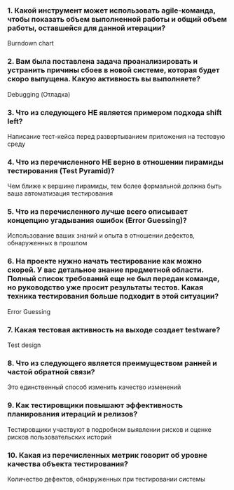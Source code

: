 ### 1. Какой инструмент может использовать agile-команда, чтобы показать объем выполненной работы и общий объем работы, оставшейся для данной итерации?
Burndown chart
### 2. Вам была поставлена задача проанализировать и устранить причины сбоев в новой системе, которая будет скоро выпущена. Какую активность вы выполняете?
Debugging (Отладка)
### 3. Что из следующего НЕ является примером подхода shift left?
Написание тест-кейса перед развертыванием приложения на тестовую среду
### 4. Что из перечисленного НЕ верно в отношении пирамиды тестирования (Test Pyramid)?
Чем ближе к вершине пирамиды, тем более формальной должна быть ваша автоматизация тестирования
### 5. Что из перечисленного лучше всего описывает концепцию угадывания ошибок (Error Guessing)?
Использование ваших знаний и опыта в отношении дефектов, обнаруженных в прошлом
### 6. На проекте нужно начать тестирование как можно скорей. У вас детальное знание предметной области. Полный список требований еще не был передан команде, но руководство уже просит результаты тестов. Какая техника тестирования больше подходит в этой ситуации?
Error Guessing
### 7. Какая тестовая активность на выходе создает testware?
Test design
### 8. Что из следующего является преимуществом ранней и частой обратной связи?
Это единственный способ изменить качество изменений
### 9. Как тестировщики повышают эффективность планирования итераций и релизов?
Тестировщики участвуют в подробном выявлении рисков и оценке рисков пользовательских историй
### 10. Какая из перечисленных метрик говорит об уровне качества объекта тестирования?
Количество дефектов, обнаруженных при тестировании системы

  
